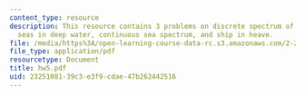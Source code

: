 ```yaml
---
content_type: resource
description: This resource contains 3 problems on discrete spectrum of unidirectional
  seas in deep water, continuous sea spectrum, and ship in heave.
file: /media/https%3A/open-learning-course-data-rc.s3.amazonaws.com/2-22-design-principles-for-ocean-vehicles-13-42-spring-2005/2325108139c3e3f9cdae47b262442516_hw5.pdf
file_type: application/pdf
resourcetype: Document
title: hw5.pdf
uid: 23251081-39c3-e3f9-cdae-47b262442516
---
```

